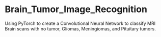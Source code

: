 # Brain_Tumor_Image_Recognition
Using PyTorch to create a Convolutional Neural Network to classify MRI Brain scans with no tumor, Gliomas, Meningiomas, and Pituitary tumors.

